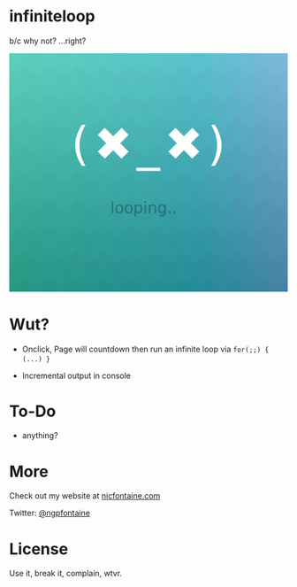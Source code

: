 # infiniteloop
b/c why not? ...right?
    
![screenshot](https://github.com/ngpfontaine/infiniteloop/blob/master/extra/infiniteloop-screen-01.png)    
    
    
# Wut?
    
- Onclick, Page will countdown then run an infinite loop via ``` for(;;) { (...) } ```
    
- Incremental output in console
    
    
# To-Do    
    
- anything?
    
# More

Check out my website at [nicfontaine.com](https://nicfontaine.com)    
    
Twitter: [@ngpfontaine](https://twitter/ngpfontaine)    
    
# License    
    
Use it, break it, complain, wtvr.
    
